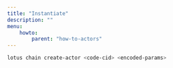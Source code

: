 ```yaml
---
title: "Instantiate"
description: ""
menu:
    howto:
        parent: "how-to-actors"
---
```


```sh
lotus chain create-actor <code-cid> <encoded-params>
```
